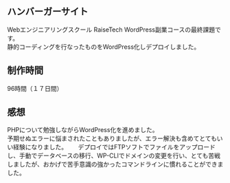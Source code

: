 ## ハンバーガーサイト
Webエンジニアリングスクール RaiseTech WordPress副業コースの最終課題です。  
静的コーディングを行なったものをWordPress化しデプロイしました。

## 制作時間
96時間（１７日間）

## 感想
PHPについて勉強しながらWordPress化を進めました。  
予期せぬエラーに悩まされたこともありましたが、エラー解決も含めてとてもいい経験になりました。　　
デプロイではFTPソフトでファイルをアップロードし、手動でデータベースの移行、WP-CLIでドメインの変更を行い、とても苦戦しましたが、おかげで苦手意識の強かったコマンドラインに慣れることができました。
